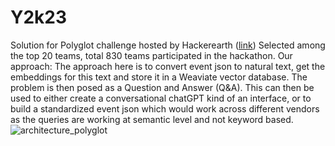 # Y2k23
Solution for Polyglot challenge hosted by Hackerearth ([link](https://polyglot.hackerearth.com/))
Selected among the top 20 teams, total 830 teams participated in the hackathon.
Our approach:
The approach here is to convert event json to natural text, get the embeddings for this text and store it in a Weaviate vector database.
The problem is then posed as a Question and Answer (Q&A).
This can then be used to either create a conversational chatGPT kind of an interface, or to build a standardized event json which would work across different vendors as the queries are working at semantic level and not keyword based.
![architecture_polyglot](https://github.com/Shishuii/Y2k23/assets/22843318/a43d8b59-0241-4562-97c8-403bc48cd646)
